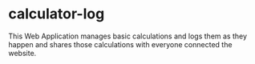 # calculator-log
This Web Application manages basic calculations and logs them as they happen and shares those calculations with everyone connected the website.
